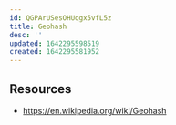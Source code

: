 ```yaml
---
id: QGPArUSesOHUqgx5vfL5z
title: Geohash
desc: ''
updated: 1642295598519
created: 1642295581952
---
```


## Resources
  - https://en.wikipedia.org/wiki/Geohash

